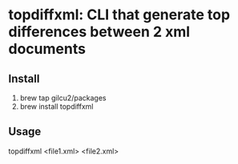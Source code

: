 # topdiffxml: CLI that generate top differences between 2 xml documents

## Install

1.  brew tap gilcu2/packages
1.  brew install topdiffxml


## Usage

topdiffxml \<file1.xml> \<file2.xml>


